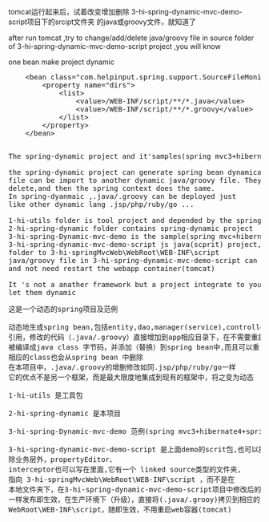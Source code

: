 ﻿tomcat运行起来后，试着改变增加删除 3-hi-spring-dynamic-mvc-demo-script项目下的srcipt文件夹
的java或groovy文件，就知道了

after run tomcat ,try to change/add/delete java/groovy file in source folder of 
3-hi-spring-dynamic-mvc-demo-script project ,you will know


 
one bean make project dynamic
 <pre>
    &lt;bean class="com.helpinput.spring.support.SourceFileMonitorListener"&gt;
        &lt;property name="dirs"&gt;
            &lt;list&gt;
                &lt;value&gt;/WEB-INF/script/&#42;&#42;/&#42;.java&lt;/value&gt;
                &lt;value&gt;/WEB-INF/script/&#42;&#42;/&#42;.groovy&lt;/value&gt;
            &lt;/list&gt;
        &lt;/property&gt;
    &lt;/bean&gt;
</pre>    


<pre> 
The spring-dynamic project and it'samples(spring mvc3+hibernate4+spring-dynimic1.24)
 
the spring-dynamic project can generate spring bean dynamically,The dynamic java/groovy 
file can be import to another dynamic java/groovy file. They all can be add ,modify,
delete,and then the spring context does the same.
In spring-dyanmaic ,.java/.groovy can be deployed just 
like other dynamic lang .jsp/php/ruby/go ...

1-hi-utils folder is tool project and depended by the spring-dyamic project
2-hi-spring-dynamic folder contains spring-dynamic project
3-hi-spring-Dynamic-mvc-demo is the sample(spring mvc+hibernate+spring-dynimic)
3-hi-spring-dynamic-mvc-demo-script js java(scprit) project,it has a linked source 
folder to 3-hi-springMvcWeb\WebRoot\WEB-INF\script
java/groovy file in 3-hi-spring-dynamic-mvc-demo-script can be deployed as .jsp file,
and not need restart the webapp container(tomcat) 

It 's not a anather framework but a project integrate to your existing projects and 
let them dynamic
</pre>


<pre>
这是一个动态的spring项目及范例

动态地生成spring bean,包括entity,dao,manager(service),controller等等 动态类之间可以相互
引用，修改的代码（.java/.groovy）直接增加到app相应目录下，在不需要重启app的情况下，自动
被编译成java class 字节码，并添加（替换）到spring bean中,而且可以重复替换.同时删除的java文件
相应的class也会从spring bean 中删除
在本项目中，.java/.groovy的增删修改如同.jsp/php/ruby/go一样
它的优点不是另一个框架，而是最大限度地集成到现有的框架中，将之变为动态

1-hi-utils 是工具包

2-hi-spring-dynamic 是本项目

3-hi-spring-Dynamic-mvc-demo 范例(spring mvc3+hibernate4+spring-dynimic1.24)

3-hi-spring-dynamic-mvc-demo-script 是上面demo的scrit包,也可以指通常的业务层，因为是动态，
除业务层外，propertyEditor、
interceptor也可以写在里面,它有一个 linked source类型的文件夹,
指向 3-hi-springMvcWeb\WebRoot\WEB-INF\script ，而不是在
本地文件夹下，在3-hi-spring-dynamic-mvc-demo-script项目中修改后的代码，在测式环境下如同.jsp
一样发布即生效，在生产环境下（升级），直接将(.java/.grooy)拷贝到相应的文件夹下
WebRoot\WEB-INF\script，随即生效，不用重启web容器(tomcat)
</pre>


